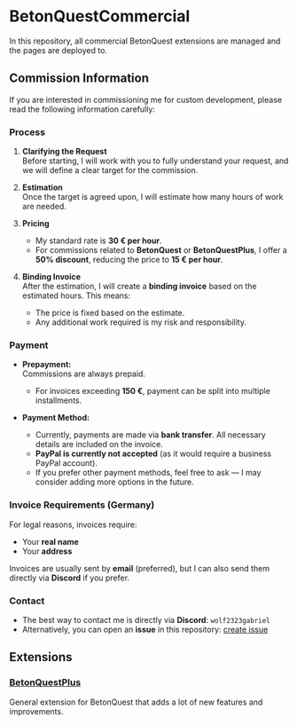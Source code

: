 # BetonQuestCommercial

In this repository, all commercial BetonQuest extensions are managed and the pages are deployed to.

## Commission Information

If you are interested in commissioning me for custom development, please read the following information carefully:

### Process

1. **Clarifying the Request**  
   Before starting, I will work with you to fully understand your request, and we will define a clear target for the commission.

2. **Estimation**  
   Once the target is agreed upon, I will estimate how many hours of work are needed.

3. **Pricing**  
   - My standard rate is **30 € per hour**.  
   - For commissions related to **BetonQuest** or **BetonQuestPlus**, I offer a **50% discount**, reducing the price to **15 € per hour**.

4. **Binding Invoice**  
   After the estimation, I will create a **binding invoice** based on the estimated hours. This means:  
   - The price is fixed based on the estimate.  
   - Any additional work required is my risk and responsibility.

### Payment

- **Prepayment:**  
  Commissions are always prepaid.  
  - For invoices exceeding **150 €**, payment can be split into multiple installments.

- **Payment Method:**  
  - Currently, payments are made via **bank transfer**. All necessary details are included on the invoice.
  - **PayPal is currently not accepted** (as it would require a business PayPal account).
  - If you prefer other payment methods, feel free to ask — I may consider adding more options in the future.

### Invoice Requirements (Germany)

For legal reasons, invoices require:
- Your **real name**
- Your **address**

Invoices are usually sent by **email** (preferred), but I can also send them directly via **Discord** if you prefer.

### Contact

- The best way to contact me is directly via **Discord**: `wolf2323gabriel`
- Alternatively, you can open an **issue** in this repository: [create issue](https://github.com/BetonQuest/BetonQuestCommercial/issues/new)


## Extensions

### [BetonQuestPlus](https://docs.betonquest.com/betonquestplus/)

General extension for BetonQuest that adds a lot of new features and improvements.